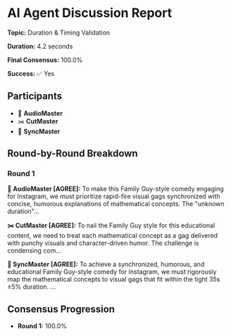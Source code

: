 # AI Agent Discussion Report

**Topic:** Duration & Timing Validation

**Duration:** 4.2 seconds

**Final Consensus:** 100.0%

**Success:** ✅ Yes

## Participants

- 🎵 **AudioMaster**
- ✂️ **CutMaster**
- 🎯 **SyncMaster**

## Round-by-Round Breakdown

### Round 1

**🎵 AudioMaster [AGREE]:** To make this Family Guy-style comedy engaging for Instagram, we must prioritize rapid-fire visual gags synchronized with concise, humorous explanations of mathematical concepts. The "unknown duration"...

**✂️ CutMaster [AGREE]:** To nail the Family Guy style for this educational content, we need to treat each mathematical concept as a gag delivered with punchy visuals and character-driven humor. The challenge is condensing com...

**🎯 SyncMaster [AGREE]:** To achieve a synchronized, humorous, and educational Family Guy-style comedy for Instagram, we must rigorously map the mathematical concepts to visual gags that fit within the tight 35s ±5% duration. ...

## Consensus Progression

- **Round 1:** 100.0%
